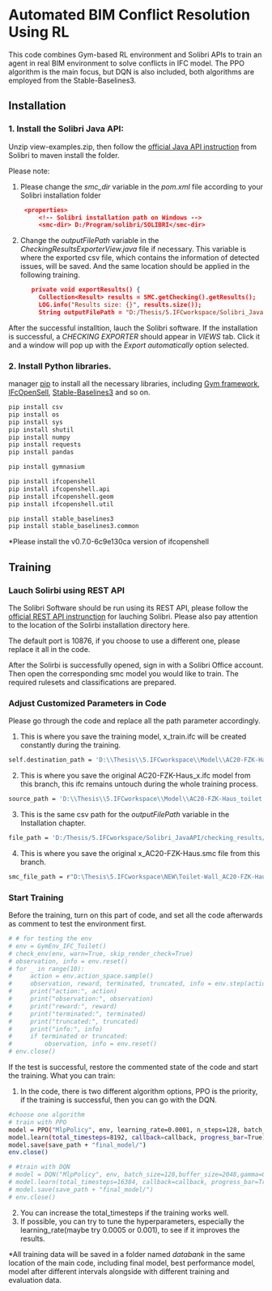 # Automated BIM Conflict Resolution Using RL

This code combines Gym-based RL environment and Solibri APIs to train an agent in real BIM environment to solve conflicts in IFC model. The PPO algorithm is the main focus, but DQN is also included, both algorithms are employed from the Stable-Baselines3.

## Installation

### 1. Install the Solibri Java API:

Unzip view-examples.zip, then follow the [official Java API instruction](https://solibri.github.io/Developer-Platform/latest/getting-started.html) from Solibri to maven install the folder. 

Please note:

1. Please change the _smc_dir_ variable in the _pom.xml_ file according to your Solibri installation folder
   ```json
   	<properties>
		<!-- Solibri installation path on Windows -->
		<smc-dir> D:/Program/solibri/SOLIBRI</smc-dir>
   ```
2. Change the _outputFilePath_ variable in the _CheckingResultsExporterView.java_ file if necessary. This variable is where the exported csv file, which contains the information of detected issues, will be saved. And the same location should be applied in the following training.
   ```json
      private void exportResults() {
		Collection<Result> results = SMC.getChecking().getResults();
		LOG.info("Results size: {}", results.size());
		String outputFilePath = "D:/Thesis/5.IFCworkspace/Solibri_JavaAPI/checking_results/checking_results.csv";
   ```

After the successful installtion, lauch the Solibri software. If the installation is successful, a _CHECKING EXPORTER_ should appear in _VIEWS_ tab. Click it and a window will pop up with the _Export automatically_ option selected. 
### 2. Install Python libraries.

manager [pip](https://pip.pypa.io/en/stable/) to install all the necessary libraries, including [Gym framework](https://gymnasium.farama.org/), [IFcOpenSell](https://ifcopenshell.org/), [Stable-Baselines3](https://ifcopenshell.org/) and so on.

```bash
pip install csv
pip install os
pip install sys
pip install shutil
pip install numpy
pip install requests
pip install pandas

pip install gymnasium

pip install ifcopenshell
pip install ifcopenshell.api
pip install ifcopenshell.geom
pip install ifcopenshell.util

pip install stable_baselines3
pip install stable_baselines3.common
```
*Please install the v0.7.0-6c9e130ca version of ifcopenshell

## Training

### Lauch Solirbi using REST API
The Solibri Software should be run using its REST API, please follow the [official REST API instrunction](https://solibri.github.io/Developer-Platform/latest/RestApiUsage.html) for lauching Solibri. Please also pay attention to the location of the Solirbi installation directory here.

The default port is 10876, if you choose to use a different one, please replace it all in the code.

After the Solirbi is successfully opened, sign in with a Solibri Office account. Then open the corresponding smc model you would like to train. The required rulesets and classifications are prepared.

### Adjust Customized Parameters in Code
Please go through the code and replace all the path parameter accordingly.
1. This is where you save the training model, x_train.ifc will be created constantly during the training.
```bash 
self.destination_path = 'D:\\Thesis\\5.IFCworkspace\\Model\\AC20-FZK-Haus_toilet_train.ifc'
```
2. This is where you save the original AC20-FZK-Haus_x.ifc model from this branch, this ifc remains untouch during the whole training process.
```bash 
source_path = 'D:\\Thesis\\5.IFCworkspace\\Model\\AC20-FZK-Haus_toilet.ifc'
```
3. This is the same csv path for the _outputFilePath_ variable in the Installation chapter.
```bash 
file_path = 'D:/Thesis/5.IFCworkspace/Solibri_JavaAPI/checking_results/checking_results.csv'
```
4. This is where you save the original x_AC20-FZK-Haus.smc file from this branch.
```bash 
smc_file_path = r"D:\Thesis\5.IFCworkspace\NEW\Toilet-Wall_AC20-FZK-Haus.smc"
```

### Start Training
Before the training, turn on this part of code, and set all the code afterwards as comment to test the environment first.
```bash 
# # for testing the env
# env = GymEnv_IFC_Toilet()
# check_env(env, warn=True, skip_render_check=True)
# observation, info = env.reset()
# for _ in range(10):
#     action = env.action_space.sample()
#     observation, reward, terminated, truncated, info = env.step(action)
#     print("action:", action)
#     print("observation:", observation)
#     print("reward:", reward)
#     print("terminated:", terminated)
#     print("truncated:", truncated)
#     print("info:", info)
#     if terminated or truncated:
#         observation, info = env.reset()
# env.close()
```

If the test is successful, restore the commented state of the code and start the training.
What you can train: 
1. In the code, there is two different algorithm options, PPO is the priority, if the training is successful, then you can go with the DQN.
   
```bash
#choose one algorithm
# train with PPO
model = PPO("MlpPolicy", env, learning_rate=0.0001, n_steps=128, batch_size=128, n_epochs=4, verbose=1, tensorboard_log=save_path + "tensorboard/", device="cpu")
model.learn(total_timesteps=8192, callback=callback, progress_bar=True)
model.save(save_path + "final_model/")
env.close()

# #train with DQN
# model = DQN("MlpPolicy", env, batch_size=128,buffer_size=2048,gamma=0.99,learning_starts=128,learning_rate=0.00063,target_update_interval=64,train_freq=4,gradient_steps=-1,exploration_fraction=0.5, exploration_final_eps=0.1,verbose=1, tensorboard_log=save_path + "dqn_tensorboard/", device="auto")
# model.learn(total_timesteps=16384, callback=callback, progress_bar=True)
# model.save(save_path + "final_model/")
# env.close()
```
2. You can increase the total_timesteps if the training works well.
3. If possible, you can try to tune the hyperparameters, especially the learning_rate(maybe try 0.0005 or 0.001), to see if it improves the results.

*All training data will be saved in a folder named _databank_ in the same location of the main code, including final model, best performance model, model after different intervals alongside with different training and evaluation data.

